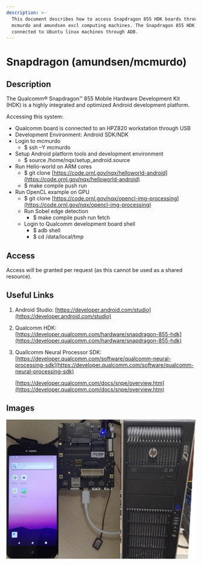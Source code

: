 ```yaml
---
description: >-
  This document describes how to access Snapdragon 855 HDK boards through
  mcmurdo and amundsen excl computing machines. The Snapdragon 855 HDK board is
  connected to Ubuntu linux machines through ADB.
---
```


# Snapdragon \(amundsen/mcmurdo\)

## Description

The Qualcomm® Snapdragon™ 855 Mobile Hardware Development Kit \(HDK\) is a highly integrated and optimized Android development platform.

Accessing this system:

* Qualcomm board is connected to an HPZ820 workstation  through USB
* Development Environment: Android SDK/NDK
* Login to mcmurdo
  * $ ssh –Y mcmurdo
* Setup Android platform tools and development environment
  * $ source /home/nqx/setup\_android.source
* Run Hello-world on ARM cores
  * $ git clone [https://code.ornl.gov/nqx/helloworld-android](https://code.ornl.gov/nqx/helloworld-android)
  * $ make  compile  push  run
* Run OpenCL example on GPU
  * $ git clone [https://code.ornl.gov/nqx/opencl-img-processing](https://code.ornl.gov/nqx/opencl-img-processing)
  * Run Sobel edge detection
    * $ make  compile  push  run  fetch
  * Login to Qualcomm development board shell
    * $ adb shell
    * $ cd /data/local/tmp

## Access

Access will be granted per request \(as this cannot be used as a shared resource\).

## Useful Links

1. Android Studio: [https://developer.android.com/studio](https://developer.android.com/studio)
2. Qualcomm HDK: [https://developer.qualcomm.com/hardware/snapdragon-855-hdk](https://developer.qualcomm.com/hardware/snapdragon-855-hdk)
3. Quallcomm Neural Processor SDK: [https://developer.qualcomm.com/software/qualcomm-neural-processing-sdk](https://developer.qualcomm.com/software/qualcomm-neural-processing-sdk)

   [https://developer.qualcomm.com/docs/snpe/overview.htm](https://developer.qualcomm.com/docs/snpe/overview.htm)

## Images

![Laboratory Setup](../.gitbook/assets/snapdragon1.jpg)

